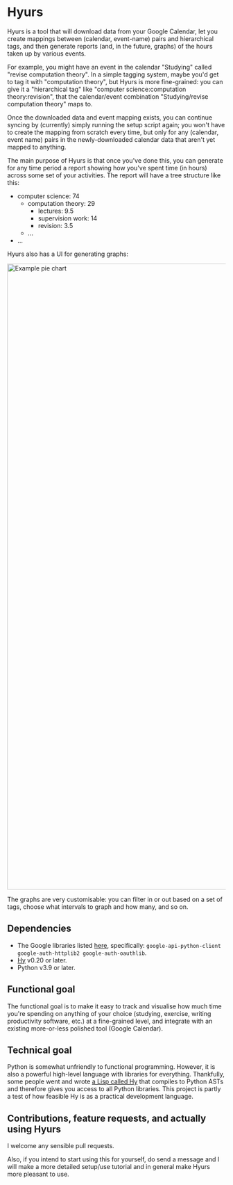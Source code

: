 # Hyurs
Hyurs is a tool that will download data from your Google Calendar, let you create mappings between (calendar, event-name) pairs and hierarchical tags, and then generate reports (and, in the future, graphs) of the hours taken up by various events.

For example, you might have an event in the calendar "Studying" called "revise computation theory". In a simple tagging system, maybe you'd get to tag it with "computation theory", but Hyurs is more fine-grained: you can give it a "hierarchical tag" like "computer science:computation theory:revision", that the calendar/event combination "Studying/revise computation theory" maps to.

Once the downloaded data and event mapping exists, you can continue syncing by (currently) simply running the setup script again; you won't have to create the mapping from scratch every time, but only for any (calendar, event name) pairs in the newly-downloaded calendar data that aren't yet mapped to anything.

The main purpose of Hyurs is that once you've done this, you can generate for any time period a report showing how you've spent time (in hours) across some set of your activities. The report will have a tree structure like this:

* computer science: 74
  * computation theory: 29
    * lectures: 9.5
    * supervision work: 14
    * revision: 3.5
  * ...
* ...

Hyurs also has a UI for generating graphs:

<img width="1440" alt="Example pie chart" src="https://user-images.githubusercontent.com/55555739/112853682-c7c52b00-90b5-11eb-9d4a-96dbb458af33.png">

The graphs are very customisable: you can filter in or out based on a set of tags, choose what intervals to graph and how many, and so on.

## Dependencies

* The Google libraries listed [here](https://developers.google.com/calendar/quickstart/python), specifically: `google-api-python-client google-auth-httplib2 google-auth-oauthlib`.
* [Hy](https://docs.hylang.org/en/stable/) v0.20 or later.
* Python v3.9 or later.


## Functional goal

The functional goal is to make it easy to track and visualise how much time you're spending on anything of your choice (studying, exercise, writing productivity software, etc.) at a fine-grained level, and integrate with an existing more-or-less polished tool (Google Calendar).

## Technical goal

Python is somewhat unfriendly to functional programming. However, it is also a powerful high-level language with libraries for everything. Thankfully, some people went and wrote [a Lisp called Hy](https://docs.hylang.org/en/stable/) that compiles to Python ASTs and therefore gives you access to all Python libraries. This project is partly a test of how feasible Hy is as a practical development language.

## Contributions, feature requests, and actually using Hyurs

I welcome any sensible pull requests.

Also, if you intend to start using this for yourself, do send a message and I will make a more detailed setup/use tutorial and in general make Hyurs more pleasant to use.

